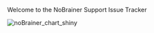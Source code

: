 Welcome to the NoBrainer Support Issue Tracker


![noBrainer_chart_shiny](https://user-images.githubusercontent.com/239550/150530498-87911d17-7656-4753-bab3-9aeb31a02660.png)
